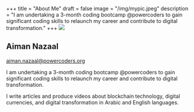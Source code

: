 +++
title = "About Me"
draft = false
image = "/img/mypic.jpeg"
description = "I am undertaking a 3-month coding bootcamp @powercoders to gain significant coding skills to relaunch my career and contribute to digital transformation."
+++
![](/img/mypic.jpeg)

## Aiman Nazaal
aiman.nazaal@powercoders.org

I am undertaking a 3-month coding bootcamp @powercoders to gain significant coding skills to relaunch my career and contribute to digital transformation.

I write articles and produce videos about blockchain technology, digital currencies, and digital transformation in Arabic and English languages. 
